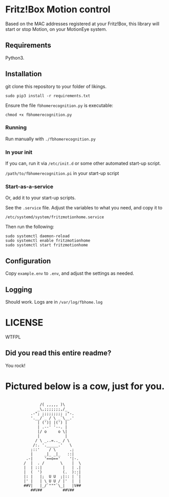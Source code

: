 # Fritz!Box Motion control

Based on the MAC addresses registered at your Fritz!Box,
this library will start or stop Motion, on your MotionEye system.

## Requirements

Python3.

## Installation

git clone this repository to your folder of likings.

`sudo pip3 install -r requirements.txt`

Ensure the file `fbhomerecognition.py` is executable:

```shell
chmod +x fbhomerecognition.py
```

### Running

Run manually with `./fbhomerecognition.py`

### In your init

If you can, run it via `/etc/init.d` or some other automated start-up script.

`/path/to/fbhomerecognition.pi` in your start-up script

### Start-as-a-service

Or, add it to your start-up scripts.

See the `.service` file. Adjust the variables to what you need, and copy it to

`/etc/systemd/system/fritzmotionhome.service`

Then run the following:

```shell
sudo systemctl daemon-reload
sudo systemctl enable fritzmotionhome
sudo systemctl start fritzmotionhome
```

## Configuration

Copy `example.env` to `.env`, and adjust the settings as needed.

## Logging

Should work. Logs are in `/var/log/fbhome.log`

# LICENSE
WTFPL

## Did you read this entire readme? 

You rock!

# Pictured below is a cow, just for you.
```

               /( ,,,,, )\
              _\,;;;;;;;,/_
           .-"; ;;;;;;;;; ;"-.
           '.__/`_ / \ _`\__.'
              | (')| |(') |
              | .--' '--. |
              |/ o     o \|
              |           |
             / \ _..=.._ / \
            /:. '._____.'   \
           ;::'    / \      .;
           |     _|_ _|_   ::|
         .-|     '==o=='    '|-.
        /  |  . /       \    |  \
        |  | ::|         |   | .|
        |  (  ')         (.  )::|
        |: |   |;  U U  ;|:: | `|
        |' |   | \ U U / |'  |  |
        ##V|   |_/`"""`\_|   |V##
           ##V##         ##V##
```
